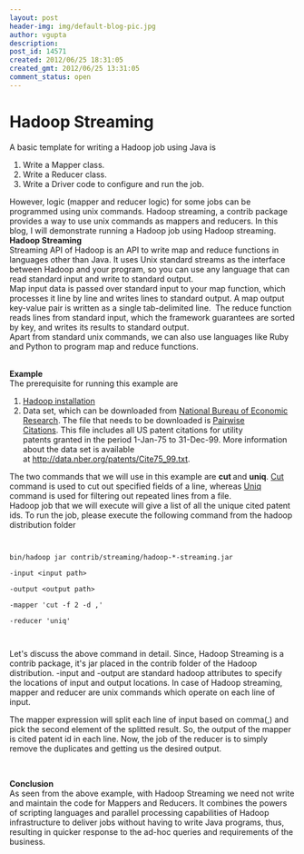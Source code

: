 ```yaml
---
layout: post
header-img: img/default-blog-pic.jpg
author: vgupta
description: 
post_id: 14571
created: 2012/06/25 18:31:05
created_gmt: 2012/06/25 13:31:05
comment_status: open
---
```


# Hadoop Streaming

<p>A basic template for writing a Hadoop job using Java is
<ol>
    <li>Write a Mapper class.</li>
    <li>Write a Reducer class.</li>
    <li>Write a Driver code to configure and run the job.</li>
</ol>
<div>However, logic (mapper and reducer logic) for some jobs can be programmed using unix commands. Hadoop streaming, a contrib package provides a way to use unix commands as mappers and reducers. In this blog, I will demonstrate running a Hadoop job using Hadoop streaming.</div>
<!--more--><!--more-->
<div></div>
<div><strong>Hadoop Streaming</strong></div>
<div></div>
<div>Streaming API of Hadoop is an API to write map and reduce functions in languages other than Java. It uses Unix standard streams as the interface between Hadoop and your program, so you can use any language that can read standard input and write to standard output.</div>
<div></div>
<div>Map input data is passed over standard input to your map function, which processes it line by line and writes lines to standard output. A map output key-value pair is written as a single tab-delimited line.  The reduce function reads lines from standard input, which the framework guarantees are sorted by key, and writes its results to standard output.</div>
<div></div>
<div>Apart from standard unix commands, we can also use languages like Ruby and Python to program map and reduce functions.</div>
<div></div>
<div></div>
<div></div>
<div><strong>&nbsp;</p>
<p></strong><strong> </strong></p>
<p></div>
<div><strong>Example</strong></div>
<div></div>
<div>The prerequisite for running this example are</div>
<div>
<ol>
    <li><a href="http://hadoop.apache.org/common/docs/r0.20.2/quickstart.html#Installing+Software">Hadoop installation</a></li>
    <li>Data set, which can be downloaded from <a target="_blank" href="http://www.nber.org/patents/">National Bureau of Economic Research</a>. The file that needs to be downloaded is <a href="http://data.nber.org/patents/Cite75_99.zip">Pairwise Citations</a>. This file includes all US patent citations for utility patents granted in the period 1-Jan-75 to 31-Dec-99. More information about the data set is available at <a href="http://data.nber.org/patents/Cite75_99.txt">http://data.nber.org/patents/Cite75_99.txt</a>.</li>
</ol>
<div>The two commands that we will use in this example are <strong>cut </strong>and <strong>uniq</strong>. <a href="http://www.computerhope.com/unix/ucut.htm">Cut </a>command is used to cut out specified fields of a line, whereas <a href="http://www.computerhope.com/unix/uuniq.htm">Uniq</a> command is used for filtering out repeated lines from a file.</div>
<div></div>
<div></div>
<div>Hadoop job that we will execute will give a list of all the unique cited patent ids. To run the job, please execute the following command from the hadoop distribution folder</div>
<div></div>
<code></code></p>
<p><code> </code>
<div><code>bin/hadoop jar contrib/streaming/hadoop-*-streaming.jar</code></div>
<code>
<div>-input &lt;input path&gt;</div>
<div>-output &lt;output path&gt;</div>
<div>-mapper 'cut -f 2 -d ,'</div>
<div>-reducer 'uniq'</div>
</code><code> </code></p>
<p><code></code><code></code><code></code><code></code><code></code><code></code><code></code>Let's discuss the above command in detail. Since, Hadoop Streaming is a contrib package, it's jar placed in the contrib folder of the Hadoop distribution. -input and -output are standard hadoop attributes to specify the locations of input and output locations. In case of Hadoop streaming, mapper and reducer are unix commands which operate on each line of input.</p>
<p>The mapper expression will split each line of input based on comma(,) and pick the second element of the splitted result. So, the output of the mapper is cited patent id in each line. Now, the job of the reducer is to simply remove the duplicates and getting us the desired output.
<div></div>
<div></div>
<div></div>
<div></div>
<div><strong>&nbsp;</p>
<p></strong><strong> </strong></p>
<p></div>
<div><strong>Conclusion</strong></div>
<div></div>
<div>As seen from the above example, with Hadoop Streaming we need not write and maintain the code for Mappers and Reducers. It combines the powers of scripting languages and parallel processing capabilities of Hadoop infrastructure to deliver jobs without having to write Java programs, thus, resulting in quicker response to the ad-hoc queries and requirements of the business.</div>
<div><b>&nbsp;</p>
<p></b><b> </b></p>
<p></div>
</div>
<div></div></p>